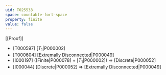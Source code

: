 ```yaml
---
uid: T025533
space: countable-fort-space
property: finite
value: false
---
```

[[Proof]]

* [T000597] [$T_1$|P000002]
* [T000604] [Extremally Disconnected|P000049]
* [I000197] ([Finite|P000078] + [$T_1$|P000002]) => [Discrete|P000052]
* [I000044] [Discrete|P000052] => [Extremally Disconnected|P000049]

